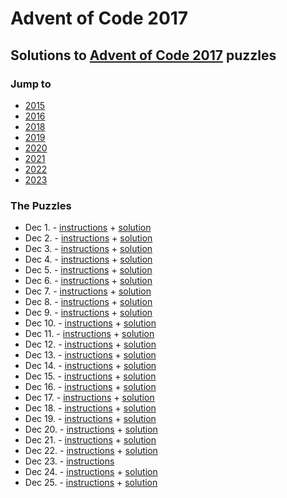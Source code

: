 # Advent of Code 2017

## Solutions to [Advent of Code 2017](https://adventofcode.com/2017/) puzzles

### Jump to
- [2015](https://github.com/SSteve/AdventOfCode/tree/master/Advent2015)
- [2016](https://github.com/SSteve/AdventOfCode/tree/master/Advent2016)
- [2018](https://github.com/SSteve/AdventOfCode/tree/master/Advent2018)
- [2019](https://github.com/SSteve/AdventOfCode/tree/master/Advent2019)
- [2020](https://github.com/SSteve/AdventOfCode/tree/master/Advent2020)
- [2021](https://github.com/SSteve/AdventOfCode/tree/master/Advent2021)
- [2022](https://github.com/SSteve/AdventOfCode/tree/master/Advent2022)
- [2023](https://github.com/SSteve/AdventOfCode/tree/master/Advent2023)

### The Puzzles
- Dec 1. - [instructions](http://adventofcode.com/2017/day/1) + [solution](./1.py)
- Dec 2. - [instructions](http://adventofcode.com/2017/day/2) + [solution](./2.py)
- Dec 3. - [instructions](http://adventofcode.com/2017/day/3) + [solution](./3.py)
- Dec 4. - [instructions](http://adventofcode.com/2017/day/4) + [solution](./4.py)
- Dec 5. - [instructions](http://adventofcode.com/2017/day/5) + [solution](./5.py)
- Dec 6. - [instructions](http://adventofcode.com/2017/day/6) + [solution](./6.py)
- Dec 7. - [instructions](http://adventofcode.com/2017/day/7) + [solution](./7.py)
- Dec 8. - [instructions](http://adventofcode.com/2017/day/8) + [solution](./8.py)
- Dec 9. - [instructions](http://adventofcode.com/2017/day/9) + [solution](./9.py)
- Dec 10. - [instructions](http://adventofcode.com/2017/day/10) + [solution](./10.py)
- Dec 11. - [instructions](http://adventofcode.com/2017/day/11) + [solution](./11.py)
- Dec 12. - [instructions](http://adventofcode.com/2017/day/12) + [solution](./12.py)
- Dec 13. - [instructions](http://adventofcode.com/2017/day/13) + [solution](./13.py)
- Dec 14. - [instructions](http://adventofcode.com/2017/day/14) + [solution](./14.py)
- Dec 15. - [instructions](http://adventofcode.com/2017/day/15) + [solution](./15.py)
- Dec 16. - [instructions](http://adventofcode.com/2017/day/16) + [solution](./16.py)
- Dec 17. - [instructions](http://adventofcode.com/2017/day/17) + [solution](./17.py)
- Dec 18. - [instructions](http://adventofcode.com/2017/day/18) + [solution](./18.py)
- Dec 19. - [instructions](http://adventofcode.com/2017/day/19) + [solution](./19.py)
- Dec 20. - [instructions](http://adventofcode.com/2017/day/20) + [solution](./20.py)
- Dec 21. - [instructions](http://adventofcode.com/2017/day/21) + [solution](./21.py)
- Dec 22. - [instructions](http://adventofcode.com/2017/day/22) + [solution](./22.py)
- Dec 23. - [instructions](http://adventofcode.com/2017/day/23)
- Dec 24. - [instructions](http://adventofcode.com/2017/day/24) + [solution](./24.py)
- Dec 25. - [instructions](http://adventofcode.com/2017/day/25) + [solution](./25.py)
